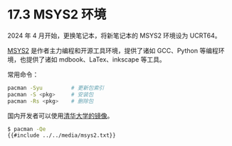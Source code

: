 # 17.3 MSYS2 环境

2024 年 4 月开始，更换笔记本，将新笔记本的 MSYS2 环境设为 UCRT64。

[MSYS2][1] 是作者主力编程和开源工具环境，提供了诸如 GCC、Python 等编程环境，也提供了诸如 mdbook、LaTex、inkscape
等工具。

常用命令：

```sh
pacman -Syu         # 更新包索引
pacman -S <pkg>     # 安装包
pacman -Rs <pkg>    # 删除包
```

国内开发者可以使用[清华大学的镜像][2]。

[1]: https://mirrors.tuna.tsinghua.edu.cn/msys2/distrib/x86_64/
[2]: https://mirrors.tuna.tsinghua.edu.cn/help/msys2/


```sh
$ pacman -Qe
{{#include ../../media/msys2.txt}}
```